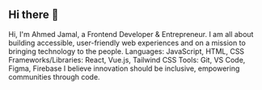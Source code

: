 ## Hi there 👋
Hi, I'm Ahmed Jamal, a Frontend Developer & Entrepreneur.
I am all about building accessible, user-friendly web experiences and on a mission to bringing technology to the people. 
Languages: JavaScript, HTML, CSS
Frameworks/Libraries: React, Vue.js, Tailwind CSS
Tools: Git, VS Code, Figma, Firebase
I believe innovation should be inclusive, empowering communities through code.


